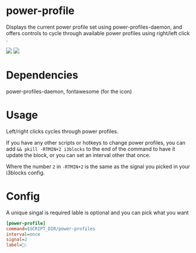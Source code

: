 # power-profile

Displays the current power profile set using power-profiles-daemon, and offers controls to cycle through available power profiles using right/left click .

![](power-profile-balanced.png)
![](power-profile-power-saver.png)

# Dependencies

power-profiles-daemon, fontawesome (for the icon)

# Usage

Left/right clicks cycles through power profiles.

If you have any other scripts or hotkeys to change power profiles, you can add `&& pkill -RTMIN+2 i3blocks` to the end of the command to have it update the block, or you can set an interval other that once. 

Where the number `2` in `-RTMIN+2` is the same as the signal you picked in your i3blocks config.

# Config

A unique singal is required
lable is optional and you can pick what you want

```INI
[power-profile]
command=$SCRIPT_DIR/power-profiles
interval=once
signal=2
label=:

```

